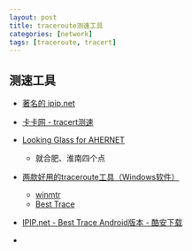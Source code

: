 ```yaml
---
layout: post
title: traceroute测速工具
categories: [network]
tags: [traceroute, tracert]
---
```




## 测速工具

* [著名的 ipip.net](https://tools.ipip.net/traceroute.php)
* [卡卡网 - tracert测速](http://www.webkaka.com/Tracert.aspx)
* [Looking Glass for AHERNET](https://noc.ah.edu.cn/lg/)
  * 就合肥、淮南四个点

* [两款好用的traceroute工具（Windows软件）](https://mikemiao111.com/traceroute-tools/)
  * [winmtr](http://winmtr.net/download-winmtr/)
  * [Best Trace](http://cdn.ipip.net/17mon/besttrace.exe)
* [IPIP.net - Best Trace Android版本 - 酷安下载](https://www.coolapk.com/apk/net.ipip.traceroute)
* []()


















































